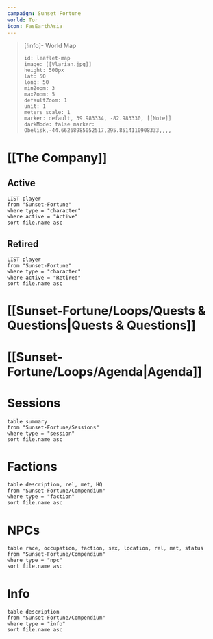 ```yaml
---
campaign: Sunset Fortune
world: Tor
icon: FasEarthAsia
---
```


> [!info]- World Map
> ```leaflet 
> id: leaflet-map 
> image: [[Vlarian.jpg]]
> height: 500px 
> lat: 50 
> long: 50 
> minZoom: 3
> maxZoom: 5
> defaultZoom: 1
> unit: 1
> meters scale: 1 
> marker: default, 39.983334, -82.983330, [[Note]] 
> darkMode: false marker: Obelisk,-44.66268985052517,295.8514110908333,,,,


# [[The Company]]
## Active
```dataview
LIST player
from "Sunset-Fortune"
where type = "character"
where active = "Active"
sort file.name asc
```
## Retired
```dataview
LIST player
from "Sunset-Fortune"
where type = "character"
where active = "Retired"
sort file.name asc
```
# [[Sunset-Fortune/Loops/Quests & Questions|Quests & Questions]]

# [[Sunset-Fortune/Loops/Agenda|Agenda]]

# Sessions
```dataview
table summary
from "Sunset-Fortune/Sessions"
where type = "session"
sort file.name asc
```
# Factions
```dataview
table description, rel, met, HQ
from "Sunset-Fortune/Compendium"
where type = "faction"
sort file.name asc
```
# NPCs
```dataview
table race, occupation, faction, sex, location, rel, met, status
from "Sunset-Fortune/Compendium"
where type = "npc"
sort file.name asc
```
# Info
```dataview
table description
from "Sunset-Fortune/Compendium"
where type = "info"
sort file.name asc
```
